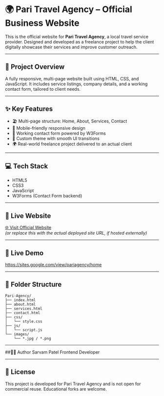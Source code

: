 # 🌍 Pari Travel Agency – Official Business Website

This is the official website for **Pari Travel Agency**, a local travel service provider. Designed and developed as a freelance project to help the client digitally showcase their services and improve customer outreach.

---

## 🧩 Project Overview

A fully responsive, multi-page website built using HTML, CSS, and JavaScript. It includes service listings, company details, and a working contact form, tailored to client needs.

---

## ✨ Key Features

- 🏖️ Multi-page structure: Home, About, Services, Contact
- 📱 Mobile-friendly responsive design
- 🧾 Working contact form powered by W3Forms
- 🎨 Custom theme with smooth UI transitions
- 🌍 Real-world freelance project delivered to an actual client

---

## 💻 Tech Stack

- HTML5  
- CSS3  
- JavaScript  
- W3Forms (Contact Form backend)

---

## 🔗 Live Website

[🌐 Visit Official Website](https://github.com/CoreTech7704/Pari-Agency)  
_(or replace this with the actual deployed site URL, if hosted externally)_

---

## 🚀 Live Demo

https://sites.google.com/view/pariagency/home

---

## 📁 Folder Structure

```
Pari-Agency/
├── index.html
├── about.html
├── services.html
├── contact.html
├── css/
│   └── style.css
├── js/
│   └── script.js
└── images/
    └── *.jpg / *.png
```
---

##🙋‍♂️ Author
Sarvam Patel
Frontend Developer

---

## 📄 License
This project is developed for Pari Travel Agency and is not open for commercial reuse. Educational forks are welcome.
